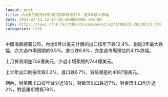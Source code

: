 ```yaml
---
layout: post
title: 內地6月美元計價出口按年跌逾12%　逾3年最大跌幅
date: 2023-07-13 12:47:59.000000000 +08:00
link: https://news.rthk.hk/rthk/ch/component/k2/1708671-20230713.htm
categories: rthk
---
```


中國海關總署公布，內地6月以美元計價的出口按年下跌12.4%，創逾3年最大跌幅，亦大過市場預期的9.5%。進口跌6.8%，亦差過市場預估的4.1%跌幅。

上月貿易順差706億美元，少過市場預期的744億美元。

上半年出口則按年跌3.2%，進口跌6.7%，貿易順差約4087億美元。

期內，對美國出口按年減少近18%，對歐盟出口跌近7%，對東盟出口則升近2%，對俄羅斯增長78%。
